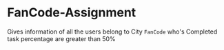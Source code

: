 # FanCode-Assignment
Gives information of all the users belong to City `FanCode` who's Completed task percentage are greater than 50%
